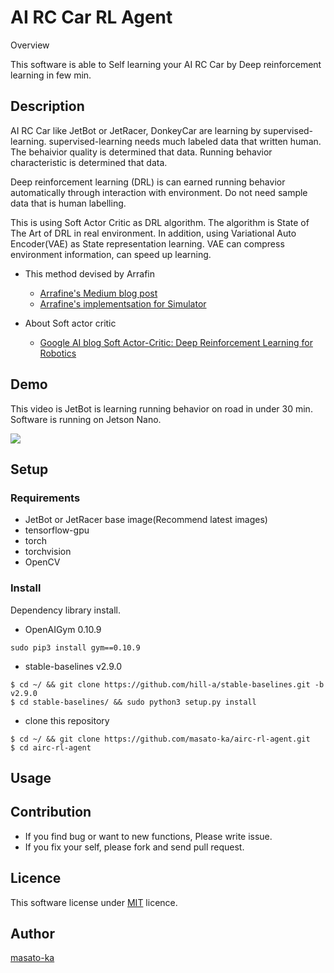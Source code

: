 AI RC Car RL Agent
===

Overview

This software is able to Self learning your AI RC Car 
by Deep reinforcement learning in few min.


## Description

AI RC Car like JetBot or JetRacer, DonkeyCar are  learning by supervised-learning.
supervised-learning needs much labeled data that written human. The behaivior quality 
is determined that data. Running behavior characteristic is determined that data.

Deep reinforcement learning (DRL) is can earned running behavior automatically through interaction with environment.
Do not need sample data that is human labelling.

This is using Soft Actor Critic as DRL algorithm. The algorithm is State of The Art of DRL in real environment.
In addition, using Variational Auto Encoder(VAE) as State representation learning. 
VAE can compress environment information, can speed up learning.

* This method devised by Arrafin
    * [Arrafine's Medium blog post](https://towardsdatascience.com/learning-to-drive-smoothly-in-minutes-450a7cdb35f4)
    * [Arrafine's implementsation for Simulator](https://github.com/araffin/learning-to-drive-in-5-minutes)


* About Soft actor critic
    * [Google AI blog Soft Actor-Critic: Deep Reinforcement Learning for Robotics](https://ai.googleblog.com/2019/01/soft-actor-critic-deep-reinforcement.html)

## Demo

This video is 
JetBot is learning running behavior on road in under 30 min. Software is running on Jetson Nano.  

[![](https://img.youtube.com/vi/j8rSWvcO-s4/0.jpg)](https://www.youtube.com/watch?v=j8rSWvcO-s4)


## Setup

### Requirements

* JetBot or JetRacer base image(Recommend latest images)
* tensorflow-gpu
* torch
* torchvision
* OpenCV

### Install

Dependency library install.

* OpenAIGym 0.10.9

```
sudo pip3 install gym==0.10.9
```

* stable-baselines v2.9.0

```
$ cd ~/ && git clone https://github.com/hill-a/stable-baselines.git -b v2.9.0
$ cd stable-baselines/ && sudo python3 setup.py install
```

* clone this repository

```
$ cd ~/ && git clone https://github.com/masato-ka/airc-rl-agent.git
$ cd airc-rl-agent
```



## Usage

## Contribution

* If you find bug or want to new functions, Please write issue.
* If you fix your self, please fork and send pull request.

## Licence

This software license under [MIT](https://github.com/masato-ka/airc-rl-agent/blob/master/LICENCE) licence.

## Author

[masato-ka](https://github.com/masato-ka)
